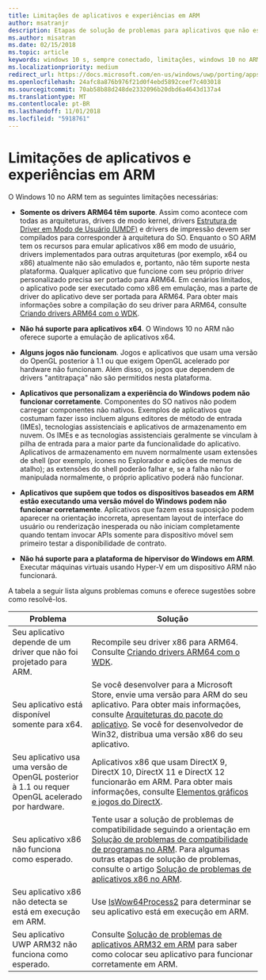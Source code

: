 ```yaml
---
title: Limitações de aplicativos e experiências em ARM
author: msatranjr
description: Etapas de solução de problemas para aplicativos que não estão funcionando corretamente no ARM.
ms.author: misatran
ms.date: 02/15/2018
ms.topic: article
keywords: windows 10 s, sempre conectado, limitações, windows 10 no ARM
ms.localizationpriority: medium
redirect_url: https://docs.microsoft.com/en-us/windows/uwp/porting/apps-on-arm-troubleshooting-x86
ms.openlocfilehash: 24afc8a876b976f21d0f4ebd5892ceef7c403018
ms.sourcegitcommit: 70ab58b88d248de2332096b20dbd6a4643d137a4
ms.translationtype: MT
ms.contentlocale: pt-BR
ms.lasthandoff: 11/01/2018
ms.locfileid: "5918761"
---
```

# <a name="limitations-of-apps-and-experiences-on-arm"></a>Limitações de aplicativos e experiências em ARM
O Windows 10 no ARM tem as seguintes limitações necessárias:

- **Somente os drivers ARM64 têm suporte**. Assim como acontece com todas as arquiteturas, drivers de modo kernel, drivers [Estrutura de Driver em Modo de Usuário (UMDF)](https://docs.microsoft.com/en-us/windows-hardware/drivers/wdf/overview-of-the-umdf) e drivers de impressão devem ser compilados para corresponder à arquitetura do SO. Enquanto o SO ARM tem os recursos para emular aplicativos x86 em modo de usuário, drivers implementados para outras arquiteturas (por exemplo, x64 ou x86) atualmente não são emulados e, portanto, não têm suporte nesta plataforma. Qualquer aplicativo que funcione com seu próprio driver personalizado precisa ser portado para ARM64. Em cenários limitados, o aplicativo pode ser executado como x86 em emulação, mas a parte de driver do aplicativo deve ser portada para ARM64. Para obter mais informações sobre a compilação do seu driver para ARM64, consulte [Criando drivers ARM64 com o WDK](https://review.docs.microsoft.com/en-us/windows-hardware/drivers/develop/building-arm64-drivers?branch=rs4-arm64).

- **Não há suporte para aplicativos x64**. O Windows 10 no ARM não oferece suporte a emulação de aplicativos x64.

- **Alguns jogos não funcionam**. Jogos e aplicativos que usam uma versão do OpenGL posterior à 1.1 ou que exigem OpenGL acelerado por hardware não funcionam. Além disso, os jogos que dependem de drivers "antitrapaça" não são permitidos nesta plataforma.

- **Aplicativos que personalizam a experiência do Windows podem não funcionar corretamente**. Componentes do SO nativos não podem carregar componentes não nativos. Exemplos de aplicativos que costumam fazer isso incluem alguns editores de método de entrada (IMEs), tecnologias assistenciais e aplicativos de armazenamento em nuvem. Os IMEs e as tecnologias assistenciais geralmente se vinculam à pilha de entrada para a maior parte da funcionalidade do aplicativo. Aplicativos de armazenamento em nuvem normalmente usam extensões de shell (por exemplo, ícones no Explorador e adições de menus de atalho); as extensões do shell poderão falhar e, se a falha não for manipulada normalmente, o próprio aplicativo poderá não funcionar.

- **Aplicativos que supõem que todos os dispositivos baseados em ARM estão executando uma versão móvel do Windows podem não funcionar corretamente**. Aplicativos que fazem essa suposição podem aparecer na orientação incorreta, apresentam layout de interface do usuário ou renderização inesperada ou não iniciam completamente quando tentam invocar APIs somente para dispositivo móvel sem primeiro testar a disponibilidade de contrato.

- **Não há suporte para a plataforma de hipervisor do Windows em ARM**. Executar máquinas virtuais usando Hyper-V em um dispositivo ARM não funcionará.

A tabela a seguir lista alguns problemas comuns e oferece sugestões sobre como resolvê-los.

|Problema|Solução|
|-----|--------|
| Seu aplicativo depende de um driver que não foi projetado para ARM. | Recompile seu driver x86 para ARM64. Consulte [Criando drivers ARM64 com o WDK](https://docs.microsoft.com/en-us/windows-hardware/drivers/develop/building-arm64-drivers). |
| Seu aplicativo está disponível somente para x64. | Se você desenvolver para a Microsoft Store, envie uma versão para ARM do seu aplicativo. Para obter mais informações, consulte [Arquiteturas do pacote do aplicativo](../packaging/device-architecture.md). Se você for desenvolvedor de Win32, distribua uma versão x86 do seu aplicativo. |
| Seu aplicativo usa uma versão de OpenGL posterior à 1.1 ou requer OpenGL acelerado por hardware. | Aplicativos x86 que usam DirectX 9, DirectX 10, DirectX 11 e DirectX 12 funcionarão em ARM. Para obter mais informações, consulte [Elementos gráficos e jogos do DirectX](https://msdn.microsoft.com/en-us/library/windows/desktop/ee663274(v=vs.85).aspx). |
| Seu aplicativo x86 não funciona como esperado. | Tente usar a solução de problemas de compatibilidade seguindo a orientação em [Solução de problemas de compatibilidade de programas no ARM](apps-on-arm-program-compat-troubleshooter.md). Para algumas outras etapas de solução de problemas, consulte o artigo [Solução de problemas de aplicativos x86 no ARM](apps-on-arm-troubleshooting-x86.md). |
| Seu aplicativo x86 não detecta se está em execução em ARM. | Use [IsWow64Process2](https://msdn.microsoft.com/en-us/library/windows/desktop/mt804318(v=vs.85).aspx) para determinar se seu aplicativo está em execução em ARM. |
| Seu aplicativo UWP ARM32 não funciona como esperado. | Consulte [Solução de problemas de aplicativos ARM32 em ARM](apps-on-arm-troubleshooting-arm32.md) para saber como colocar seu aplicativo para funcionar corretamente em ARM. |
